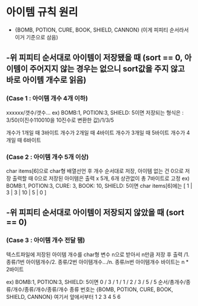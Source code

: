 # 아이템 규칙 원리

 - {BOMB, POTION, CURE, BOOK, SHIELD, CANNON}
(이게 피피티 순서라서 이거 기준으로 삼음)

## -위 피피티 순서대로 아이템이 저장됐을 때 (sort == 0, 아이템이 주어지지 않는 경우는 없으니 sort값을 주지 않고 바로 아이템 개수로 읽음)
### (Case 1 : 아이템 개수 4개 이하)
xxxxxx/갯수/갯수...
ex) BOMB:1, POTION:3, SHIELD: 5이면 
저장되는 형식은 : 3/50(이진수110010을 10진수로 변환한 값)/1/3/5

개수가 1개일 때 3바이트
개수가 2개일 때 4바이트
개수가 3개일 때 5바이트
개수가 4개일 때 6바이트

### (Case 2 : 아이템 개수 5개 이상)
char items[6]으로 char형 배열선언 후 개수 순서대로 저장, 아이템 없는 건 0으로 저장
출력할 때 0으로 저장된 아이템은 출력 x
5개, 6개 상관없이 총 7바이트로 고정
ex) BOMB:1, POTION:3, CURE: 3, BOOK: 10, SHIELD: 5이면 
char items[6]에는 [ 1 | 3 | 3 | 10 | 5 | 0 ]


## -위 피피티 순서대로 아이템이 저장되지 않았을 때 (sort == 0)
### (Case 3 : 아이템 개수 전달 됌)
텍스트파일에 저장된 아이템 개수를 char형 변수 n으로 받아서 n만큼 저장 후 출력
/1. 종류/1번 아이템개수/2. 종류/2번 아이템개수.../n. 종류/n번 아이템개수
바이트는 n * 2바이트

ex) BOMB:1, POTION:3, SHIELD: 5이면
0 / 3 / 1 / 1 / 2 / 3 / 5 / 5
순서/총개수/종류/개수/종류/개수/종류/개수
종류 번호는 {BOMB, POTION, CURE, BOOK, SHIELD, CANNON} 여기서 앞에서부터 1 2 3 4 5 6
